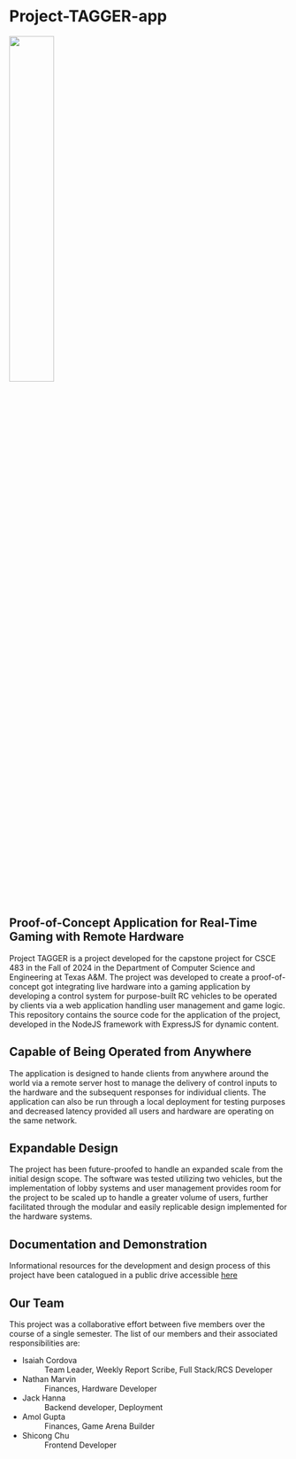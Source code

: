 # Project-TAGGER-app
<image src='public/assets/Remote_Racer_Icon.svg' style='width:40%; margin:auto;'></image>

## Proof-of-Concept Application for Real-Time Gaming with Remote Hardware
Project TAGGER is a project developed for the capstone project for CSCE 483 in the Fall of 2024 in the Department of Computer Science and Engineering at Texas A&M. The project was developed to create a proof-of-concept got integrating live hardware into a gaming application by developing a control system for purpose-built RC vehicles to be operated by clients via a web application handling user management and game logic. This repository contains the source code for the application of the project, developed in the NodeJS framework with ExpressJS for dynamic content.

## Capable of Being Operated from Anywhere
The application is designed to hande clients from anywhere around the world via a remote server host to manage the delivery of control inputs to the hardware and the subsequent responses for individual clients. The application can also be run through a local deployment for testing purposes and decreased latency provided all users and hardware are operating on the same network.

## Expandable Design
The project has been future-proofed to handle an expanded scale from the initial design scope. The software was tested utilizing two vehicles, but the implementation of lobby systems and user management provides room for the project to be scaled up to handle a greater volume of users, further facilitated through the modular and easily replicable design implemented for the hardware systems.

## Documentation and Demonstration
Informational resources for the development and design process of this project have been catalogued in a public drive accessible <a href='https://drive.google.com/drive/folders/0ABuVm7cycnhcUk9PVA'>here</a>

## Our Team
This project was a collaborative effort between five members over the course of a single semester. The list of our members and their associated responsibilities are:
<ul>
    <li>Isaiah Cordova</li>
        <dd>Team Leader, Weekly Report Scribe, Full Stack/RCS Developer</dd>
    <li>Nathan Marvin</li>
        <dd>Finances, Hardware Developer</dd>
    <li>Jack Hanna</li>
        <dd>Backend developer, Deployment</dd>
    <li>Amol Gupta</li>
        <dd>Finances, Game Arena Builder</dd>
    <li>Shicong Chu</li>
        <dd>Frontend Developer</dd>
</ul>